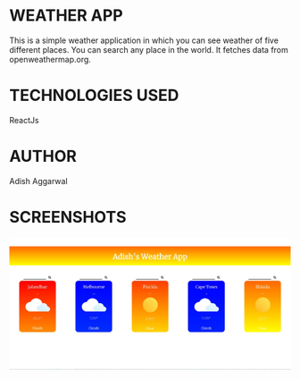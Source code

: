 
# WEATHER APP
This is a simple weather application in which you can see weather of five different places.
You can search any place in the world.
It fetches data from openweathermap.org.


# TECHNOLOGIES USED
ReactJs

# AUTHOR
Adish Aggarwal

# SCREENSHOTS

![](images/1.JPG)




